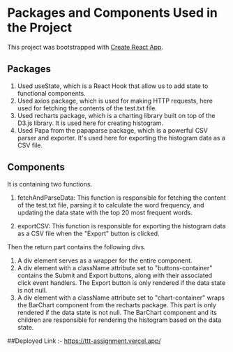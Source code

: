 # Packages and Components Used in the Project

This project was bootstrapped with [Create React App](https://github.com/facebook/create-react-app).

## Packages

1. Used useState, which is a React Hook that allow us to add state to functional components.
2. Used axios package, which is used for making HTTP requests, here used for fetching the contents of the test.txt file.
3. Used recharts package, which is a charting library built on top of the D3.js library. It is used here for creating histogram.
4. Used Papa from the papaparse package, which is a powerful CSV parser and exporter. It's used here for exporting the histogram data as a CSV file.

## Components

It is containing two functions. 

1. fetchAndParseData: This function is responsible for fetching the content of the test.txt file, parsing it to calculate the word frequency, and updating the data state with the top 20 most frequent words.

2. exportCSV: This function is responsible for exporting the histogram data as a CSV file when the "Export" button is clicked.

Then the return part contains the following divs.

1. A div element serves as a wrapper for the entire component.
2. A div element with a className attribute set to "buttons-container" contains the Submit and Export buttons, along with their associated click event handlers. The Export button is only rendered if the data state is not null.
3. A div element with a className attribute set to "chart-container" wraps the BarChart component from the recharts package. This part is only rendered if the data state is not null. The BarChart component and its children are responsible for rendering the histogram based on the data state.


##Deployed Link :- 
https://ttt-assignment.vercel.app/
